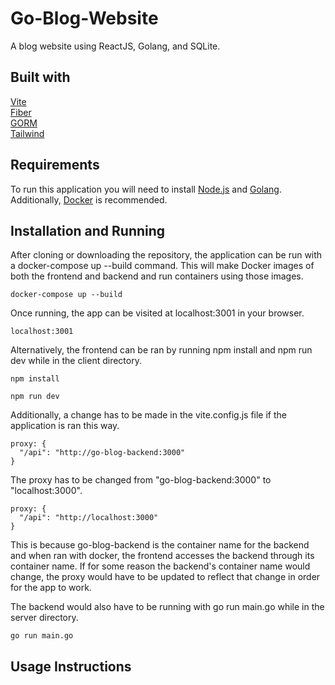 # Go-Blog-Website
A blog website using ReactJS, Golang, and SQLite.

## Built with
[Vite](https://vitejs.dev/)   
[Fiber](https://docs.gofiber.io/)  
[GORM](https://gorm.io/index.html)  
[Tailwind](https://tailwindcss.com/)  

## Requirements
To run this application you will need to install [Node.js](https://nodejs.org/en/) and [Golang](https://go.dev/dl/). Additionally, [Docker](https://www.docker.com/get-started/) is recommended.

## Installation and Running
After cloning or downloading the repository, the application can be run with a docker-compose up --build command. This will make Docker images of both the frontend and backend and run containers using those images.
```
docker-compose up --build
```
Once running, the app can be visited at localhost:3001 in your browser.
```
localhost:3001
```
Alternatively, the frontend can be ran by running npm install and npm run dev while in the client directory.
```
npm install
```
```
npm run dev
```
Additionally, a change has to be made in the vite.config.js file if the application is ran this way.
```
proxy: {
  "/api": "http://go-blog-backend:3000"
}
```
The proxy has to be changed from "go-blog-backend:3000" to "localhost:3000".
```
proxy: {
  "/api": "http://localhost:3000"
}
```
This is because go-blog-backend is the container name for the backend and when ran with docker, the frontend accesses the backend through its container name. If for some reason the backend's container name would change, the proxy would have to be updated to reflect that change in order for the app to work.  
    
The backend would also have to be running with go run main.go while in the server directory.
```
go run main.go
```
## Usage Instructions
